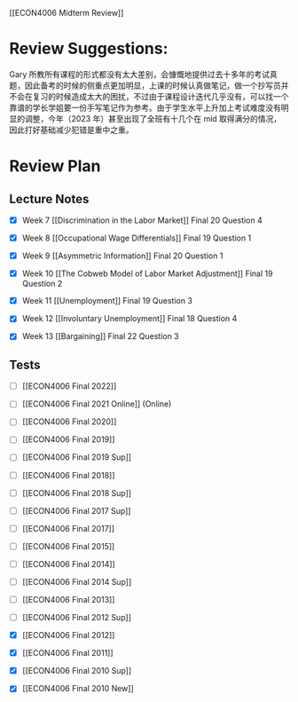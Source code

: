 
[[ECON4006 Midterm Review]]

# Review Suggestions:

Gary 所教所有课程的形式都没有太大差别，会慷慨地提供过去十多年的考试真题，因此备考的时候的侧重点更加明显，上课的时候认真做笔记，做一个抄写员并不会在复习的时候造成太大的困扰，不过由于课程设计迭代几乎没有，可以找一个靠谱的学长学姐要一份手写笔记作为参考。由于学生水平上升加上考试难度没有明显的调整，今年（2023 年）甚至出现了全班有十几个在 mid 取得满分的情况，因此打好基础减少犯错是重中之重。

# Review Plan
## Lecture Notes
- [x] Week 7 [[Discrimination in the Labor Market]] Final 20 Question 4
- [x] Week 8 [[Occupational Wage Differentials]] Final 19 Question 1
- [x] Week 9 [[Asymmetric Information]] Final 20 Question 1 
- [x] Week 10 [[The Cobweb Model of Labor Market Adjustment]] Final 19 Question 2
- [x] Week 11 [[Unemployment]] Final 19 Question 3
- [x] Week 12 [[Involuntary Unemployment]] Final 18 Question 4
- [x] Week 13 [[Bargaining]] Final 22 Question 3


## Tests

- [ ] [[ECON4006 Final 2022]]
- [ ] [[ECON4006 Final 2021 Online]] (Online)
- [ ] [[ECON4006 Final 2020]]
- [ ] [[ECON4006 Final 2019]]
- [ ] [[ECON4006 Final 2019 Sup]]
- [ ] [[ECON4006 Final 2018]]
- [ ] [[ECON4006 Final 2018 Sup]]
- [ ] [[ECON4006 Final 2017 Sup]]
- [ ] [[ECON4006 Final 2017]]
- [ ] [[ECON4006 Final 2015]]
- [ ] [[ECON4006 Final 2014]]
- [ ] [[ECON4006 Final 2014 Sup]]
- [ ] [[ECON4006 Final 2013]]
- [ ] [[ECON4006 Final 2012 Sup]]
- [x] [[ECON4006 Final 2012]]
- [x] [[ECON4006 Final 2011]]
- [x] [[ECON4006 Final 2010 Sup]]
- [x] [[ECON4006 Final 2010 New]]

